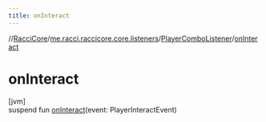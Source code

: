 ```yaml
---
title: onInteract
---
```

//[RacciCore](../../../index.html)/[me.racci.raccicore.core.listeners](../index.html)/[PlayerComboListener](index.html)/[onInteract](on-interact.html)



# onInteract



[jvm]\
suspend fun [onInteract](on-interact.html)(event: PlayerInteractEvent)




